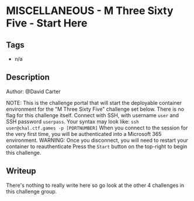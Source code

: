 # MISCELLANEOUS - M Three Sixty Five - Start Here

## Tags

- n/a

## Description

Author: @David Carter

NOTE: This is the challenge portal that will start the deployable container environment for the "M Three Sixty Five" challenge set below.  There is no flag for this challenge itself.    Connect with SSH, with username `user` and SSH password `userpass`. Your syntax may look like: `ssh user@chal.ctf.games -p [PORTNUMBER]`   When you connect to the session for the very first time, you will be authenticated into a Microsoft 365 environment. WARNING: Once you disconnect, you will need to restart your container to reauthenticate  Press the `Start` button on the top-right to begin this challenge.

## Writeup

There's nothing to really write here so go look at the other 4 challenges in this challenge group.
